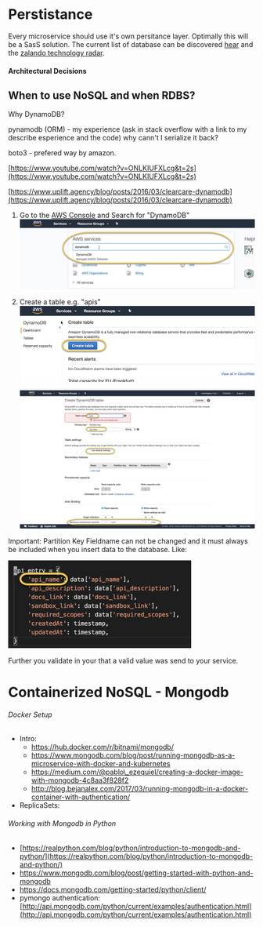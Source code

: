 # Perstistance

Every microservice should use it's own persitance layer. Optimally this will be a SasS solution. The current list of database can be discovered [hear](https://db-engines.com/de/ranking) and the [zalando technology radar](#).

#### Architectural Decisions

## When to use NoSQL and when RDBS?

Why DynamoDB?

pynamodb \(ORM\) - my experience \(ask in stack overflow with a link to my describe esperience and the code\) why cann't I serialize it back?

boto3 - prefered way by amazon.

[https://www.youtube.com/watch?v=ONLKIUFXLcg&t=2s](https://www.youtube.com/watch?v=ONLKIUFXLcg&t=2s)

[https://www.uplift.agency/blog/posts/2016/03/clearcare-dynamodb](https://www.uplift.agency/blog/posts/2016/03/clearcare-dynamodb)

1. Go to the [AWS Console](https://console.aws.amazon.com/console/home) and Search for "DynamoDB"
   ![](/assets/search-for-dynamodb-on-aws.png)
2. Create a table e.g. "apis"  
   ![](/assets/create-dynamodb-table.png)

   ![](/assets/create-dynamodb-table-1.png)

Important: Partition Key Fieldname can not be changed and it must always be included when you insert data to the database. Like:

![](/assets/partion-key-must-be-included.png)

Further you validate in your that a valid value was send to your service.

# Containerized NoSQL - Mongodb

###### Docker Setup

* Intro: 
  * https://hub.docker.com/r/bitnami/mongodb/
  * https://www.mongodb.com/blog/post/running-mongodb-as-a-microservice-with-docker-and-kubernetes
  * https://medium.com/@pablo\_ezequiel/creating-a-docker-image-with-mongodb-4c8aa3f828f2
  * http://blog.bejanalex.com/2017/03/running-mongodb-in-a-docker-container-with-authentication/
* ReplicaSets: 

###### Working with Mongodb in Python

* [https://realpython.com/blog/python/introduction-to-mongodb-and-python/](https://realpython.com/blog/python/introduction-to-mongodb-and-python/)
* https://www.mongodb.com/blog/post/getting-started-with-python-and-mongodb
* https://docs.mongodb.com/getting-started/python/client/
* pymongo authentication: [http://api.mongodb.com/python/current/examples/authentication.html](http://api.mongodb.com/python/current/examples/authentication.html)



